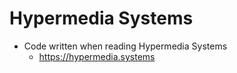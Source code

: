 # Hypermedia Systems

  - Code written when reading Hypermedia Systems
	- https://hypermedia.systems
